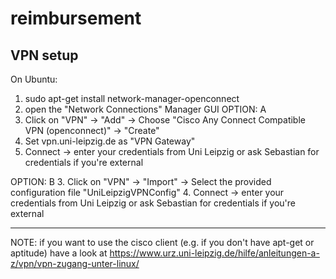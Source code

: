 # reimbursement


## VPN setup

On Ubuntu:
1. sudo apt-get install network-manager-openconnect
2. open the "Network Connections" Manager GUI
OPTION: A
3. Click on "VPN" -> "Add" -> Choose "Cisco Any Connect Compatible VPN (openconnect)" -> "Create"
4. Set vpn.uni-leipzig.de  as "VPN Gateway"
5. Connect -> enter your credentials from Uni Leipzig or ask Sebastian for credentials if you're external

OPTION: B
3. Click on "VPN" -> "Import" -> Select the provided configuration file "UniLeipzigVPNConfig"
4. Connect -> enter your credentials from Uni Leipzig or ask Sebastian for credentials if you're external

------
NOTE: if you want to use the cisco client (e.g. if you don't have apt-get or aptitude) have a look at
https://www.urz.uni-leipzig.de/hilfe/anleitungen-a-z/vpn/vpn-zugang-unter-linux/

